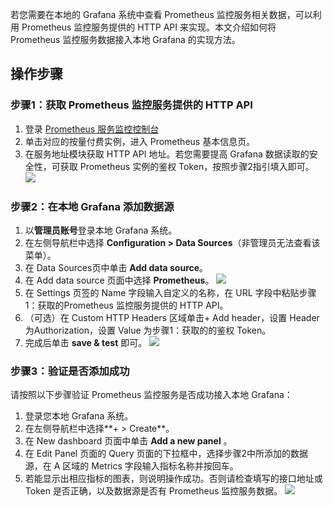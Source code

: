 若您需要在本地的 Grafana 系统中查看 Prometheus 监控服务相关数据，可以利用 Prometheus 监控服务提供的 HTTP API 来实现。本文介绍如何将 Prometheus 监控服务数据接入本地 Grafana 的实现方法。


## 操作步骤

### 步骤1：获取 Prometheus 监控服务提供的 HTTP API

1. 登录 [ Prometheus 服务监控控制台](https://console.cloud.tencent.com/monitor/prometheus)
2. 单击对应的按量付费实例，进入 Prometheus 基本信息页。
3. 在服务地址模块获取 HTTP API 地址。若您需要提高 Grafana 数据读取的安全性，可获取 Prometheus 实例的鉴权 Token，按照步骤2指引填入即可。
   ![](https://qcloudimg.tencent-cloud.cn/raw/fc3139bae8d7f24562641271263c26cc.png)

### 步骤2：在本地 Grafana 添加数据源
1. 以**管理员账号**登录本地 Grafana 系统。
2. 在左侧导航栏中选择 **Configuration > Data Sources**（非管理员无法查看该菜单）。
3. 在 Data Sources页中单击 **Add data source**。
4. 在 Add data source 页面中选择 **Prometheus**。
   ![](https://qcloudimg.tencent-cloud.cn/raw/412480d962cebcdb4d3a28c3fd23590f.png)
5. 在 Settings 页签的 Name 字段输入自定义的名称，在 URL 字段中粘贴步骤1：获取的Prometheus 监控服务提供的 HTTP API。
6. （可选）在 Custom HTTP Headers 区域单击+ Add header，设置 Header 为Authorization，设置 Value 为步骤1：获取的的鉴权 Token。
7. 完成后单击 **save & test** 即可。
   ![](https://qcloudimg.tencent-cloud.cn/raw/c106fdaecf13e211cf5e913624e2835a.png)


### 步骤3：验证是否添加成功

请按照以下步骤验证 Prometheus 监控服务是否成功接入本地 Grafana：
1. 登录您本地 Grafana 系统。
2. 在左侧导航栏中选择**+ > Create**。
3. 在 New dashboard 页面中单击 **Add a new panel** 。
4. 在 Edit Panel 页面的 Query 页面的下拉框中，选择步骤2中所添加的数据源，在 A 区域的 Metrics 字段输入指标名称并按回车。
5. 若能显示出相应指标的图表，则说明操作成功。否则请检查填写的接口地址或 Token 是否正确，以及数据源是否有 Prometheus 监控服务数据。
![](https://qcloudimg.tencent-cloud.cn/raw/39cc3b261672d0a1cf0306b332f6c823.png)
